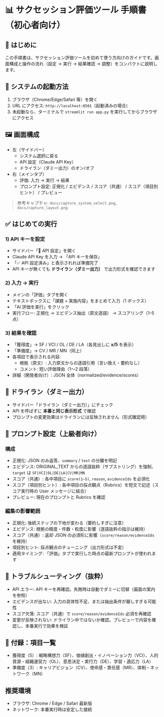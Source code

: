 # 📊 サクセッション評価ツール 手順書（初心者向け）

## 📌 はじめに
この手順書は、サクセッション評価ツールを初めて使う方向けのガイドです。画面構成と操作の流れ（設定 → 実行 → 結果確認 → 調整）をコンパクトに説明します。

## 🚀 システムの起動方法
1. ブラウザ（Chrome/Edge/Safari 等）を開く
2. URL にアクセス: `http://localhost:8501`（起動済みの場合）
3. 未起動なら、ターミナルで `streamlit run app.py` を実行してからブラウザにアクセス

## 🖼 画面構成
- 左（サイドバー）
  - システム選択に戻る
  - API 設定（Claude API Key）
  - ドライラン（ダミー出力）のオン/オフ
- 右（メインタブ）
  - 評価: 入力 → 実行 → 結果
  - プロンプト設定: 正規化 / エビデンス / スコア（共通） / スコア（項目別ヒント） / プレビュー

> 参考キャプチャ: `docs/capture_system_select.png`, `docs/capture_layout.png`

## ✅ はじめての実行
### 1) API キーを設定
- サイドバー「🔑 API 設定」を開く
- Claude API Key を入力 → 「API キーを保存」
- 「✅ API 設定済み」と表示されれば準備完了
- API キーが無くても **ドライラン（ダミー出力）** で出力形式を確認できます

### 2) 入力 → 実行
- メインの「評価」タブを開く
- テキストボックスに「課題 + 実施内容」をまとめて入力（1 ボックス）
- 「AI 評価を実行」をクリック
- 実行フロー: 正規化 → エビデンス抽出（原文逐語） → スコアリング（1–5 点）

### 3) 結果を確認
- 「獲得度」→ SF / VCI / OL / DE / LA（各見出しに **x/5** を表示）
- 「準備度」→ CV / MR / MN（同上）
- 各項目で表示される内容:
  - 根拠（原文）: 入力原文からの逐語引用（言い換え・要約なし）
  - コメント: 短い評価理由（1〜2 段落）
- 詳細（開発者向け）: JSON 全体（normalized/evidence/scores）

## 🧪 ドライラン（ダミー出力）
- サイドバー「ドライラン（ダミー出力）」にチェック
- API を呼ばずに **本番と同じ表示形式** で確認
- プロンプトの変更効果はドライランには反映されません（形式確認用）

## 📝 プロンプト設定（上級者向け）
### 構成
- 正規化: JSON のみ返答、`summary` / `text` の分離を明記
- エビデンス: ORIGINAL_TEXT からの逐語抜粋（サブストリング）を強制、`target` は `SF|VCI|OL|DE|LA|CV|MR|MN`
- スコア（共通）: 各中項目に `score(1–5)`, `reason`, `evidenceIds` を必須化
- スコア（項目別ヒント）: 各中項目の採点観点（Rubrics）を短文で記述（スコア実行時の User メッセージに結合）
- プレビュー: 現在のプロンプトと Rubrics を確認

### 編集の影響範囲
- 正規化: 後続ステップの下地が変わる（要約しすぎに注意）
- エビデンス: 根拠の精度・件数・粒度に影響（逐語抜粋の指示は維持）
- スコア（共通）: 返却 JSON の必須形に影響（`score/reason/evidenceIds` を維持）
- 項目別ヒント: 採点観点のチューニング（出力形式は不変）
- 適用タイミング: 「評価」タブで実行した時点の最新プロンプトが使われます

## 🔧 トラブルシューティング（抜粋）
- API エラー: API キーを再確認。失敗時は自動でダミーに切替（画面の案内を参照）
- エビデンスが出ない: 入力の具体性不足、または抽出条件が厳しすぎる可能性
- スコア欠落: スコア（共通）で `score/reason/evidenceIds` 必須を再確認
- 変更が反映されない: ドライラン中ではないか確認。プレビューで内容を確認し、本番実行で効果を検証

## 📎 付録：項目一覧
- 獲得度（5）: 戦略構想力（SF）、価値創出・イノベーション力（VCI）、人的資源・組織運営力（OL）、意思決定・実行力（DE）、学習・適応力（LA）
- 準備度（3）: キャリアビジョン（CV）、使命感・責任感（MR）、体制・ネットワーク（MN）

## 推奨環境
- ブラウザ: Chrome / Edge / Safari 最新版
- ネットワーク: 本番実行時は安定した接続

